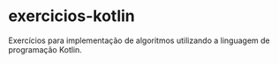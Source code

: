 # exercicios-kotlin
Exercícios para implementação de algoritmos utilizando a linguagem de programação Kotlin.
